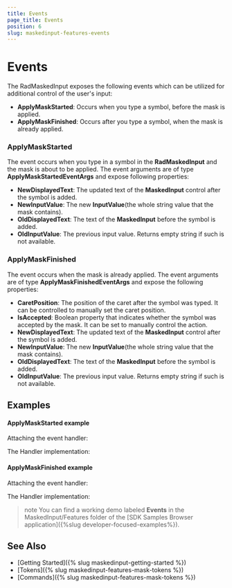 ```yaml
---
title: Events
page_title: Events
position: 6
slug: maskedinput-features-events
---
```


# Events

The RadMaskedInput exposes the following events which can be utilized for additional control of the user's input:

* **ApplyMaskStarted**: Occurs when you type a symbol, before the mask is applied.
* **ApplyMaskFinished**: Occurs after you type a symbol, when the mask is already applied.

### ApplyMaskStarted

The event occurs when you type in a symbol in the **RadMaskedInput** and the mask is about to be applied. The event arguments are of type **ApplyMaskStartedEventArgs** and expose following properties:

* **NewDisplayedText**: The updated text of the **MaskedInput** control after the symbol is added.
* **NewInputValue**: The new **InputValue**(the whole string value that the mask contains).
* **OldDisplayedText**: The text of the **MaskedInput** before the symbol is added.
* **OldInputValue**: The previous input value. Returns empty string if such is not available. 

### ApplyMaskFinished

The event occurs when the mask is already applied. The event arguments are of type **ApplyMaskFinishedEventArgs** and expose the following properties:

* **CaretPosition**: The position of the caret after the symbol was typed. It can be controlled to manually set the caret position.
* **IsAccepted**: Boolean property that indicates whether the symbol was accepted by the mask. It can be set to manually control the action.
* **NewDisplayedText**: The updated text of the **MaskedInput** control after the symbol is added.
* **NewInputValue**: The new **InputValue**(the whole string value that the mask contains).
* **OldDisplayedText**: The text of the **MaskedInput** before the symbol is added.
* **OldInputValue**: The previous input value. Returns empty string if such is not available. 

## Examples

#### ApplyMaskStarted example
Attaching the event handler:
<snippet id='maskedinput-features-events-applymaskstarted-csharp'/>

The Handler implementation:
<snippet id='maskedinput-features-events-applymaskstarted-handler'/>

#### ApplyMaskFinished example

Attaching the event handler:
<snippet id='maskedinput-features-events-applymaskfinished-csharp'/>

The Handler implementation:
<snippet id='maskedinput-features-events-applymaskfinished-handler'/>

>note You can find a working demo labeled **Events** in the MaskedInput/Features folder of the [SDK Samples Browser application]({%slug developer-focused-examples%}). 

## See Also

* [Getting Started]({% slug maskedinput-getting-started %})
* [Tokens]({% slug maskedinput-features-mask-tokens %})
* [Commands]({% slug maskedinput-features-mask-tokens %})
